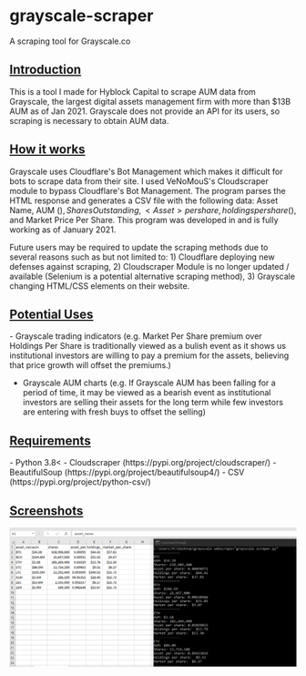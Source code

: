 # grayscale-scraper
A scraping tool for Grayscale.co




<h2><u><b>Introduction</b></u></h2>

This is a tool I made for Hyblock Capital to scrape AUM data from Grayscale, the largest digital assets management firm with more than $13B AUM as of Jan 2021.
Grayscale does not provide an API for its users, so scraping is necessary to obtain AUM data.




<h2><u><b>How it works</b></u></h2>

Grayscale uses Cloudflare's Bot Management which makes it difficult for bots to scrape data from their site. I used VeNoMouS's Cloudscraper module to bypass Cloudflare's Bot Management. The program parses the HTML response and generates a CSV file with the following data: Asset Name, AUM ($), Shares Outstanding, <Asset> per share, holdings per share ($), and Market Price Per Share. This program was developed in and is fully working as of January 2021. 
  
Future users may be required to update the scraping methods due to several reasons such as but not limited to: 1) Cloudflare deploying new defenses against scraping, 2) Cloudscraper Module is no longer updated / available (Selenium is a potential alternative scraping method), 3) Grayscale changing HTML/CSS elements on their website.




<h2><u><b>Potential Uses</b></u></h2>
- Grayscale trading indicators (e.g. Market Per Share premium over Holdings Per Share is traditionally viewed as a bulish event as it shows us institutional investors are willing to pay a premium for the assets, believing that price growth will offset the premiums.)



- Grayscale AUM charts (e.g. If Grayscale AUM has been falling for a period of time, it may be viewed as a bearish event as institutional investors are selling their assets for the long term while few investors are entering with fresh buys to offset the selling)




<h2><u><b>Requirements</b></u></h2>
- Python 3.8< 
- Cloudscraper (https://pypi.org/project/cloudscraper/)
- BeautifulSoup (https://pypi.org/project/beautifulsoup4/)
- CSV (https://pypi.org/project/python-csv/)




<h2><u><b>Screenshots</b></u></h2>

![Image of scraper](https://github.com/harold-swy/grayscale-scraper/blob/main/Screenshot.png)
